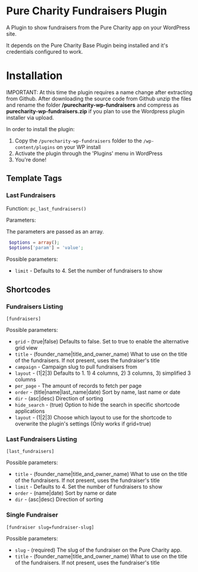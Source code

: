 # Pure Charity Fundraisers Plugin

A Plugin to show fundraisers from the Pure Charity app on your WordPress site.

It depends on the Pure Charity Base Plugin being installed and it's credentials configured to work.

# Installation

IMPORTANT:  At this time the plugin requires a name change after extracting from Github.  After downloading the source code from Github unzip the files and rename the folder **/purecharity-wp-fundraisers** and compress as **purecharity-wp-fundraisers.zip** if you plan to use the Wordpress plugin installer via upload.   

In order to install the plugin:

1. Copy the `/purecharity-wp-fundraisers` folder to the `/wp-content/plugins` on your WP install
2. Activate the plugin through the 'Plugins' menu in WordPress
3. You're done!

## Template Tags

### Last Fundraisers

Function:
`pc_last_fundraisers()`

Parameters:

The parameters are passed as an array.

```php
 $options = array();
 $options['param'] = 'value';
```

Possible parameters:
* `limit` - Defaults to 4. Set the number of fundraisers to show

## Shortcodes

### Fundraisers Listing
`[fundraisers]`

Possible parameters:
* `grid` - (true|false) Defaults to false. Set to true to enable the alternative grid view
* `title` - (founder_name|title_and_owner_name) What to use on the title of the fundraisers. If not present, uses the fundraiser's title
* `campaign` - Campaign slug to pull fundraisers from
* `layout` - (1|2|3) Defaults to 1. 1) 4 columns, 2) 3 columns, 3) simplified 3 columns
* `per_page` - The amount of records to fetch per page
* `order` - (title|name|last_name|date) Sort by name, last name or date
* `dir` - (asc|desc) Direction of sorting
* `hide_search` - (true) Option to hide the search in specific shortcode applications
* `layout` - (1|2|3) Choose which layout to use for the shortcode to overwrite the plugin's settings (Only works if grid=true)

### Last Fundraisers Listing
`[last_fundraisers]`

Possible parameters:
* `title` - (founder_name|title_and_owner_name) What to use on the title of the fundraisers. If not present, uses the fundraiser's title
* `limit` - Defaults to 4. Set the number of fundraisers to show
* `order` - (name|date) Sort by name or date
* `dir` - (asc|desc) Direction of sorting

### Single Fundraiser
`[fundraiser slug=fundraiser-slug]`

Possible parameters:
* `slug` - (required) The slug of the fundraiser on the Pure Charity app.
* `title` - (founder_name|title_and_owner_name) What to use on the title of the fundraisers. If not present, uses the fundraiser's title
